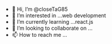 - 👋 Hi, I’m @closeTaG85
- 👀 I’m interested in ...web development
- 🌱 I’m currently learning ...react.js
- 💞️ I’m looking to collaborate on ...
- 📫 How to reach me ...

<!---
closeTaG85/closeTaG85 is a ✨ special ✨ repository because its `README.md` (this file) appears on your GitHub profile.
You can click the Preview link to take a look at your changes.
--->
